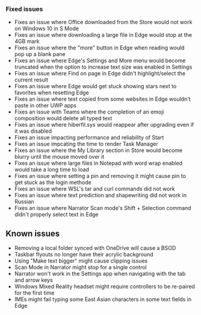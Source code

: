 ### Fixed issues
- Fixes an issue where Office downloaded from the Store would not work on Windows 10 in S Mode
- Fixes an issue where downloading a large file in Edge would stop at the 4GB mark
- Fixes an issue where the "more" button in Edge when reading would pop up a blank pane
- Fixes an issue where Edge's Settings and More menu would become truncated when the option to increase text size was enabled in Settings
- Fixes an issue where Find on page in Edge didn't highlight/select the current result
- Fixes an issue where Edge would get stuck showing stars next to favorites when resetting Edge
- Fixes an issue where text copied from some websites in Edge wouldn't paste in other UWP apps
- Fixes an issue with Teams where the completion of an emoji composition would delete all typed text
- Fixes an issue where hiberfil.sys would reappear after upgrading even if it was disabled
- Fixes an issue impacting performance and reliability of Start
- Fixes an issue impcating the time to render Task Manager
- Fixes an issue where the My Library section in Store would become blurry until the mouse moved over it
- Fixes an issue where large files in Notepad with word wrap enabled would take a long time to load
- Fixes an issue where setting a pin and removing it might cause pin to get stuck as the login methode
- Fixes an issue where WSL's tar and curl commands did not work
- Fixes an issue where text prediction and shapewriting did not work in Russian
- Fixes an issue where Narrator Scan mode's Shift + Selection command didn't properly select text in Edge

## Known issues
- Removing a local folder synced with OneDrive will cause a BSOD
- Taskbar flyouts no longer have their acrylic background
- Using "Make text bigger" might cause clipping issues
- Scan Mode in Narrator might stop for a single control
- Narrator won't work in the Settings app when navigating with the tab and arrow keys
- Windows Mixed Reality headset might require controllers to be re-paired for the first time
- IMEs might fail typing some East Asian characters in some text fields in Edge